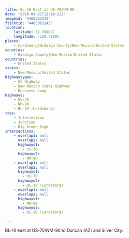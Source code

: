 ```yaml
---
title: BL-10 East at US-70/NM-90
date: "2010-03-21T12:16:21Z"
imageid: "4465363243"
flickrid: "4465363243"
location:
    latitude: 32.350821
    longitude: -108.71095
places:
    - Lordsburg|Hidalgo County|New Mexico|United States
counties:
    - Hidalgo County|New Mexico|United States
countries:
    - United States
states:
    - New Mexico|United States
highwaytypes:
    - US Highway
    - New Mexico State Highway
    - Business Loop
highways:
    - US-70
    - NM-90
    - BL-10 (Lordsburg)
tags:
    - Intersection
    - Junction
    - Big Green Sign
intersections:
    - overlap1: null
      overlap2: null
      highways1:
        - US-70
      highways2:
        - NM-90
    - overlap1: null
      overlap2: null
      highways1:
        - US-70
      highways2:
        - BL-10 (Lordsburg)
    - overlap1: null
      overlap2: null
      highways1:
        - NM-90
      highways2:
        - BL-10 (Lordsburg)

---
```

BL-10 east at US-70/NM-90 to Duncan (AZ) and Silver City.